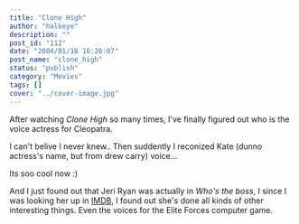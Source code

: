 ```yaml
---
title: "Clone High"
author: "halkeye"
description: ""
post_id: "112"
date: "2004/01/18 16:26:07"
post_name: "clone_high"
status: "publish"
category: "Movies"
tags: []
cover: "../cover-image.jpg"
---
```


After watching _Clone High_ so many times, I've finally figured out who is the voice actress for Cleopatra.

I can't belive I never knew.. Then suddently I reconized Kate (dunno actress's name, but from drew carry) voice...

Its soo cool now :)

And I just found out that Jeri Ryan was actually in _Who's the boss_, I since I was looking her up in [IMDB](https://www.imdb.com/), I found out she's done all kinds of other interesting things. Even the voices for the Elite Forces computer game.